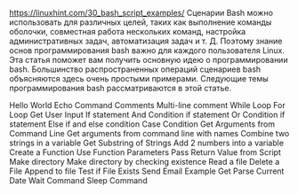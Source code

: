 https://linuxhint.com/30_bash_script_examples/
Сценарии Bash можно использовать для различных целей, таких как выполнение команды оболочки, совместная работа нескольких команд, настройка административных задач, автоматизация задач и т. Д. Поэтому знание основ программирования bash важно для каждого пользователя Linux. Эта статья поможет вам получить основную идею о программировании bash. Большинство распространенных операций сценариев bash объясняются здесь очень простыми примерами.
Следующие темы программирования bash рассматриваются в этой статье.

Hello World
Echo Command
Comments
Multi-line comment
While Loop
For Loop
Get User Input
If statement
And Condition if statement
Or Condition if statement
Else if and else condition
Case Condition
Get Arguments from Command Line 
Get arguments from command line with names
Combine two strings in a variable
Get Substring of Strings
Add 2 numbers into a variable
Create a Function
Use Function Parameters
Pass Return Value from Script
Make directory
Make directory by checking existence
Read a file
Delete a File
Append to file
Test if File Exists
Send Email Example
Get Parse Current Date
Wait Command
Sleep Command
